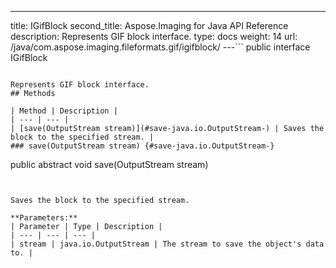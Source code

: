 ---
title: IGifBlock
second_title: Aspose.Imaging for Java API Reference
description: Represents GIF block interface.
type: docs
weight: 14
url: /java/com.aspose.imaging.fileformats.gif/igifblock/
---```
public interface IGifBlock
```

Represents GIF block interface.
## Methods

| Method | Description |
| --- | --- |
| [save(OutputStream stream)](#save-java.io.OutputStream-) | Saves the block to the specified stream. |
### save(OutputStream stream) {#save-java.io.OutputStream-}
```
public abstract void save(OutputStream stream)
```


Saves the block to the specified stream.

**Parameters:**
| Parameter | Type | Description |
| --- | --- | --- |
| stream | java.io.OutputStream | The stream to save the object's data to. |

